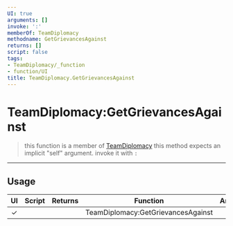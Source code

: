 ```yaml
---
UI: true
arguments: []
invoke: ':'
memberOf: TeamDiplomacy
methodname: GetGrievancesAgainst
returns: []
script: false
tags:
- TeamDiplomacy/_function
- function/UI
title: TeamDiplomacy.GetGrievancesAgainst
---
```

# TeamDiplomacy:GetGrievancesAgainst
> this function is a member of [TeamDiplomacy](civ-6/lua/TeamDiplomacy.md)
> this method expects an implicit "self" argument. invoke it with `:`
-----
## Usage
|  UI | Script | Returns | Function | Arguments |
|:---:|:------:|-------:|:--------:|:---------|
|✓| ||TeamDiplomacy:GetGrievancesAgainst||
